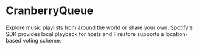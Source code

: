 # CranberryQueue

Explore music playlists from around the world or share your own. Spotify's SDK provides local playback for hosts and Firestore supports a location-based voting scheme.
